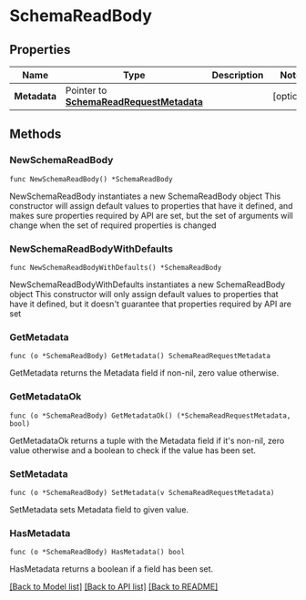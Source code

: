 # SchemaReadBody

## Properties

Name | Type | Description | Notes
------------ | ------------- | ------------- | -------------
**Metadata** | Pointer to [**SchemaReadRequestMetadata**](SchemaReadRequestMetadata.md) |  | [optional] 

## Methods

### NewSchemaReadBody

`func NewSchemaReadBody() *SchemaReadBody`

NewSchemaReadBody instantiates a new SchemaReadBody object
This constructor will assign default values to properties that have it defined,
and makes sure properties required by API are set, but the set of arguments
will change when the set of required properties is changed

### NewSchemaReadBodyWithDefaults

`func NewSchemaReadBodyWithDefaults() *SchemaReadBody`

NewSchemaReadBodyWithDefaults instantiates a new SchemaReadBody object
This constructor will only assign default values to properties that have it defined,
but it doesn't guarantee that properties required by API are set

### GetMetadata

`func (o *SchemaReadBody) GetMetadata() SchemaReadRequestMetadata`

GetMetadata returns the Metadata field if non-nil, zero value otherwise.

### GetMetadataOk

`func (o *SchemaReadBody) GetMetadataOk() (*SchemaReadRequestMetadata, bool)`

GetMetadataOk returns a tuple with the Metadata field if it's non-nil, zero value otherwise
and a boolean to check if the value has been set.

### SetMetadata

`func (o *SchemaReadBody) SetMetadata(v SchemaReadRequestMetadata)`

SetMetadata sets Metadata field to given value.

### HasMetadata

`func (o *SchemaReadBody) HasMetadata() bool`

HasMetadata returns a boolean if a field has been set.


[[Back to Model list]](../README.md#documentation-for-models) [[Back to API list]](../README.md#documentation-for-api-endpoints) [[Back to README]](../README.md)


